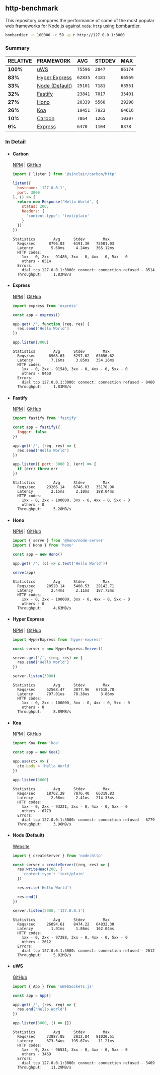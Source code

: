 ## http-benchmark

This repository compares the performance of some of the most popular web frameworks for Node.js against `node:http` using [bombardier](https://github.com/codesenberg/bombardier).

```bash
bombardier -n 100000 -c 50 -p r http://127.0.0.1:3000
```

### Summary

| RELATIVE | FRAMEWORK | AVG | STDDEV | MAX |
| :--- | :--- | :--- | :--- | :--- |
| **100%** | [uWS](#uws) | `75596` | `2847` | `86174` |
| **83%** | [Hyper Express](#hyper-express) | `62835` | `4181` | `66569` |
| **33%** | [Node (Default)](#node-default) | `25101` | `7181` | `63551` |
| **32%** | [Fastify](#fastify) | `23841` | `7017` | `35401` |
| **27%** | [Hono](#hono) | `20339` | `5560` | `29298` |
| **26%** | [Koa](#koa) | `19451` | `7923` | `64616` |
| **10%** | [Carbon](#carbon) | `7864` | `1265` | `10307` |
| **9%** | [Express](#express) | `6470` | `1104` | `8378` |


### In Detail

- #### Carbon
  [NPM](https://npmjs.com/@sinclair/carbon) | [GitHub](https://github.com/sinclairzx81/carbon)
  ```js
  import { listen } from '@sinclair/carbon/http'

  listen({
    hostname: '127.0.0.1',
    port: 3000
  }, () => {
    return new Response('Hello World', {
      status: 200,
      headers: {
        'content-type': 'text/plain'
      }
    })
  })
  ```

  ```
  Statistics        Avg      Stdev        Max
    Reqs/sec      8796.03    6191.30   75501.03
    Latency        5.68ms     4.24ms   365.12ms
    HTTP codes:
      1xx - 0, 2xx - 91486, 3xx - 0, 4xx - 0, 5xx - 0
      others - 8514
    Errors:
      dial tcp 127.0.0.1:3000: connect: connection refused - 8514
    Throughput:     1.83MB/s
  ```

- #### Express
  [NPM](https://npmjs.com/express) | [GitHub](https://github.com/expressjs/express)
  ```js
  import express from 'express'

  const app = express()

  app.get('/', function (req, res) {
    res.send('Hello World')
  })

  app.listen(3000)
  ```

  ```
  Statistics        Avg      Stdev        Max
    Reqs/sec      6968.63    5297.62   65656.62
    Latency        7.16ms     3.85ms   354.26ms
    HTTP codes:
      1xx - 0, 2xx - 91540, 3xx - 0, 4xx - 0, 5xx - 0
      others - 8460
    Errors:
      dial tcp 127.0.0.1:3000: connect: connection refused - 8460
    Throughput:     1.83MB/s
  ```

- #### Fastify
  [NPM](https://npmjs.com/fastify) | [GitHub](https://github.com/fastify/fastify)
  ```js
  import fastify from 'fastify'

  const app = fastify({
    logger: false
  })

  app.get('/', (req, res) => {
    res.send('Hello World')
  })

  app.listen({ port: 3000 }, (err) => {
    if (err) throw err
  })
  ```

  ```
  Statistics        Avg      Stdev        Max
    Reqs/sec     23266.14    6746.03   35178.96
    Latency        2.15ms     2.10ms   188.04ms
    HTTP codes:
      1xx - 0, 2xx - 100000, 3xx - 0, 4xx - 0, 5xx - 0
      others - 0
    Throughput:     5.28MB/s
  ```

- #### Hono
  [NPM](https://npmjs.com/hono) | [GitHub](https://github.com/honojs/hono)
  ```js
  import { serve } from '@hono/node-server'
  import { Hono } from 'hono'

  const app = new Hono()

  app.get('/', (c) => c.text('Hello World'))

  serve(app)
  ```

  ```
  Statistics        Avg      Stdev        Max
    Reqs/sec     20520.14    5408.53   29142.71
    Latency        2.44ms     2.11ms   187.72ms
    HTTP codes:
      1xx - 0, 2xx - 100000, 3xx - 0, 4xx - 0, 5xx - 0
      others - 0
    Throughput:     4.63MB/s
  ```

- #### Hyper Express
  [NPM](https://npmjs.com/hyper-express) | [GitHub](https://github.com/kartikk221/hyper-express)
  ```js
  import HyperExpress from 'hyper-express'

  const server = new HyperExpress.Server()

  server.get('/', (req, res) => {
    res.send('Hello World')
  })

  server.listen(3000)
  ```

  ```
  Statistics        Avg      Stdev        Max
    Reqs/sec     62568.47    3877.96   67518.78
    Latency      797.01us    78.38us     3.86ms
    HTTP codes:
      1xx - 0, 2xx - 100000, 3xx - 0, 4xx - 0, 5xx - 0
      others - 0
    Throughput:     8.89MB/s
  ```

- #### Koa
  [NPM](https://npmjs.com/koa) | [GitHub](https://github.com/koajs/koa)
  ```js
  import Koa from 'koa'

  const app = new Koa()

  app.use(ctx => {
    ctx.body = 'Hello World'
  })

  app.listen(3000)
  ```

  ```
  Statistics        Avg      Stdev        Max
    Reqs/sec     18762.28    7876.40   66319.83
    Latency        2.66ms     2.41ms   214.33ms
    HTTP codes:
      1xx - 0, 2xx - 93221, 3xx - 0, 4xx - 0, 5xx - 0
      others - 6779
    Errors:
      dial tcp 127.0.0.1:3000: connect: connection refused - 6779
    Throughput:     3.96MB/s
  ```

- #### Node (Default)
  [Website](https://nodejs.org/api/http.html)
  ```js
  import { createServer } from 'node:http'

  const server = createServer((req, res) => {
    res.writeHead(200, {
      'content-type': 'text/plain'
    })

    res.write('Hello World')

    res.end()
  })

  server.listen(3000, '127.0.0.1')
  ```

  ```
  Statistics        Avg      Stdev        Max
    Reqs/sec     26094.61    8474.22   64832.30
    Latency        1.91ms     1.86ms   162.04ms
    HTTP codes:
      1xx - 0, 2xx - 97388, 3xx - 0, 4xx - 0, 5xx - 0
      others - 2612
    Errors:
      dial tcp 127.0.0.1:3000: connect: connection refused - 2612
    Throughput:     5.82MB/s
  ```

- #### uWS
  [GitHub](https://github.com/uNetworking/uWebSockets.js)
  ```js
  import { App } from 'uWebSockets.js'

  const app = App()

  app.get('/', (res, req) => {
    res.end('Hello World')
  })

  app.listen(3000, () => {})
  ```

  ```
  Statistics        Avg      Stdev        Max
    Reqs/sec     73887.05    2832.84   81030.51
    Latency      673.54us   195.67us    11.21ms
    HTTP codes:
      1xx - 0, 2xx - 96531, 3xx - 0, 4xx - 0, 5xx - 0
      others - 3469
    Errors:
      dial tcp 127.0.0.1:3000: connect: connection refused - 3469
    Throughput:    11.29MB/s
  ```


